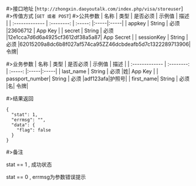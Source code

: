 #>接口地址
[`http://zhongxin.daoyoutalk.com/index.php/visa/storeuser`] 
#>传值方式
[`GET 或者 POST`]
#>公共参数
|         名称        |       类型      | 是否必须  |    示例值 |  描述 |
| :------------- | :--------: | :-----: |:-----|:-----|
| appkey      | String  |   必须 |23606712  | App Key |
| secret      | String  |   必须 |12e1cca7d6d6a4925cf3612df38a5a87| App Secret |
| sessionKey | String   |   必须 |62015209a8dc6b8f027af574ca95ZZ46dcbdeafb5d7c1322289713906| 令牌|
    

#>业务参数
|         名称        |       类型      | 是否必须  |    示例值 |  描述 |
| :------------- | :--------: | :-----: |:-----|:-----|
| last_name | String  |   必须 |姓| App Key |
| passport_number| String  |   必须 |adf123afa|护照号|
| first_name| String   |   必须 |名| 令牌|

#>结果返回

    {
      "stat": 1,
      "errmsg": "",
      "data": {
        "flag": false
      }
    }
    
#>备注

stat == 1 , 成功状态

stat == 0 , errmsg为参数错误提示




    
